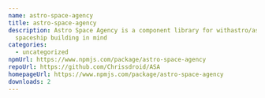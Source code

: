 ```yaml
---
name: astro-space-agency
title: astro-space-agency
description: Astro Space Agency is a component library for withastro/astro with
  spaceship building in mind
categories:
  - uncategorized
npmUrl: https://www.npmjs.com/package/astro-space-agency
repoUrl: https://github.com/Chrissdroid/ASA
homepageUrl: https://www.npmjs.com/package/astro-space-agency
downloads: 2
---
```

